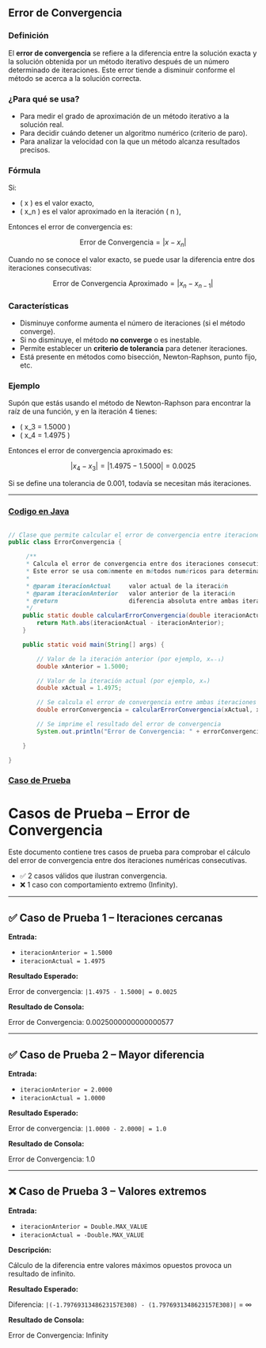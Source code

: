 ## **Error de Convergencia**

### **Definición**
El **error de convergencia** se refiere a la diferencia entre la solución exacta y la solución obtenida por un método iterativo después de un número determinado de iteraciones. Este error tiende a disminuir conforme el método se acerca a la solución correcta.

### **¿Para qué se usa?**
- Para medir el grado de aproximación de un método iterativo a la solución real.
- Para decidir cuándo detener un algoritmo numérico (criterio de paro).
- Para analizar la velocidad con la que un método alcanza resultados precisos.

### **Fórmula**

Si:
- \( x \) es el valor exacto,
- \( x_n \) es el valor aproximado en la iteración \( n \),

Entonces el error de convergencia es:

$$
\text{Error de Convergencia} = |x - x_n|
$$

Cuando no se conoce el valor exacto, se puede usar la diferencia entre dos iteraciones consecutivas:

$$
\text{Error de Convergencia Aproximado} = |x_n - x_{n-1}|
$$

### **Características**
- Disminuye conforme aumenta el número de iteraciones (si el método converge).
- Si no disminuye, el método **no converge** o es inestable.
- Permite establecer un **criterio de tolerancia** para detener iteraciones.
- Está presente en métodos como bisección, Newton-Raphson, punto fijo, etc.

### **Ejemplo**

Supón que estás usando el método de Newton-Raphson para encontrar la raíz de una función, y en la iteración 4 tienes:


- \( x_3 = 1.5000 \)
- \( x_4 = 1.4975 \)


Entonces el error de convergencia aproximado es:

$$
|x_4 - x_3| = |1.4975 - 1.5000| = 0.0025
$$

Si se define una tolerancia de 0.001, todavía se necesitan más iteraciones.

---

### [Codigo en Java](ErrorConvergencia.java)

```java

// Clase que permite calcular el error de convergencia entre iteraciones numéricas
public class ErrorConvergencia {

     /**
     * Calcula el error de convergencia entre dos iteraciones consecutivas.
     * Este error se usa comúnmente en métodos numéricos para determinar si se ha alcanzado una solución aceptable.
     *
     * @param iteracionActual     valor actual de la iteración
     * @param iteracionAnterior   valor anterior de la iteración
     * @return                    diferencia absoluta entre ambas iteraciones
     */
    public static double calcularErrorConvergencia(double iteracionActual, double iteracionAnterior) {
        return Math.abs(iteracionActual - iteracionAnterior);
    }

    public static void main(String[] args) {

        // Valor de la iteración anterior (por ejemplo, xₙ₋₁)
        double xAnterior = 1.5000;

        // Valor de la iteración actual (por ejemplo, xₙ)
        double xActual = 1.4975;

        // Se calcula el error de convergencia entre ambas iteraciones
        double errorConvergencia = calcularErrorConvergencia(xActual, xAnterior);

        // Se imprime el resultado del error de convergencia
        System.out.println("Error de Convergencia: " + errorConvergencia);

    }

}

```

### [Caso de Prueba](Casos_de_Prueba) 

# Casos de Prueba – Error de Convergencia

Este documento contiene tres casos de prueba para comprobar el cálculo del error de convergencia entre dos iteraciones numéricas consecutivas.

- ✅ 2 casos válidos que ilustran convergencia.
- ❌ 1 caso con comportamiento extremo (Infinity).

---

## ✅ Caso de Prueba 1 – Iteraciones cercanas

**Entrada:**

- `iteracionAnterior = 1.5000`
- `iteracionActual = 1.4975`

**Resultado Esperado:**

Error de convergencia: `|1.4975 - 1.5000| = 0.0025`

**Resultado de Consola:**

Error de Convergencia: 0.0025000000000000577

---

## ✅ Caso de Prueba 2 – Mayor diferencia

**Entrada:**

- `iteracionAnterior = 2.0000`
- `iteracionActual = 1.0000`

**Resultado Esperado:**

Error de convergencia: `|1.0000 - 2.0000| = 1.0`

**Resultado de Consola:**

Error de Convergencia: 1.0

---

## ❌ Caso de Prueba 3 – Valores extremos

**Entrada:**

- `iteracionAnterior = Double.MAX_VALUE`
- `iteracionActual = -Double.MAX_VALUE`

**Descripción:**

Cálculo de la diferencia entre valores máximos opuestos provoca un resultado de infinito.

**Resultado Esperado:**

Diferencia: `|(-1.7976931348623157E308) - (1.7976931348623157E308)|` = ∞

**Resultado de Consola:**

Error de Convergencia: Infinity